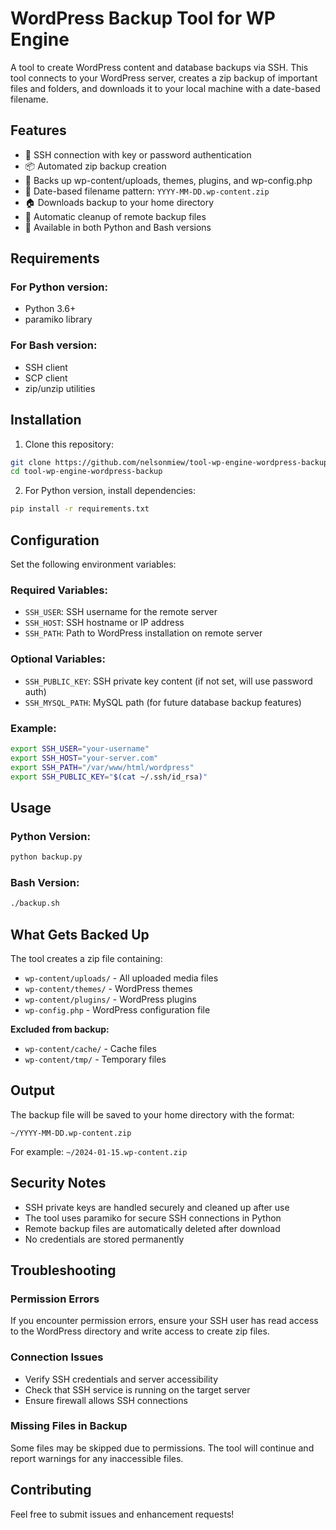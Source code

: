 # WordPress Backup Tool for WP Engine

A tool to create WordPress content and database backups via SSH. This tool connects to your WordPress server, creates a zip backup of important files and folders, and downloads it to your local machine with a date-based filename.

## Features

- 🔐 SSH connection with key or password authentication
- 📦 Automated zip backup creation
- 📁 Backs up wp-content/uploads, themes, plugins, and wp-config.php
- 📅 Date-based filename pattern: `YYYY-MM-DD.wp-content.zip`
- 🏠 Downloads backup to your home directory
- 🧹 Automatic cleanup of remote backup files
- 🐍 Available in both Python and Bash versions

## Requirements

### For Python version:
- Python 3.6+
- paramiko library

### For Bash version:
- SSH client
- SCP client
- zip/unzip utilities

## Installation

1. Clone this repository:
```bash
git clone https://github.com/nelsonmiew/tool-wp-engine-wordpress-backup.git
cd tool-wp-engine-wordpress-backup
```

2. For Python version, install dependencies:
```bash
pip install -r requirements.txt
```

## Configuration

Set the following environment variables:

### Required Variables:
- `SSH_USER`: SSH username for the remote server
- `SSH_HOST`: SSH hostname or IP address
- `SSH_PATH`: Path to WordPress installation on remote server

### Optional Variables:
- `SSH_PUBLIC_KEY`: SSH private key content (if not set, will use password auth)
- `SSH_MYSQL_PATH`: MySQL path (for future database backup features)

### Example:
```bash
export SSH_USER="your-username"
export SSH_HOST="your-server.com"
export SSH_PATH="/var/www/html/wordpress"
export SSH_PUBLIC_KEY="$(cat ~/.ssh/id_rsa)"
```

## Usage

### Python Version:
```bash
python backup.py
```

### Bash Version:
```bash
./backup.sh
```

## What Gets Backed Up

The tool creates a zip file containing:
- `wp-content/uploads/` - All uploaded media files
- `wp-content/themes/` - WordPress themes
- `wp-content/plugins/` - WordPress plugins
- `wp-config.php` - WordPress configuration file

**Excluded from backup:**
- `wp-content/cache/` - Cache files
- `wp-content/tmp/` - Temporary files

## Output

The backup file will be saved to your home directory with the format:
```
~/YYYY-MM-DD.wp-content.zip
```

For example: `~/2024-01-15.wp-content.zip`

## Security Notes

- SSH private keys are handled securely and cleaned up after use
- The tool uses paramiko for secure SSH connections in Python
- Remote backup files are automatically deleted after download
- No credentials are stored permanently

## Troubleshooting

### Permission Errors
If you encounter permission errors, ensure your SSH user has read access to the WordPress directory and write access to create zip files.

### Connection Issues
- Verify SSH credentials and server accessibility
- Check that SSH service is running on the target server
- Ensure firewall allows SSH connections

### Missing Files in Backup
Some files may be skipped due to permissions. The tool will continue and report warnings for any inaccessible files.

## Contributing

Feel free to submit issues and enhancement requests! 
